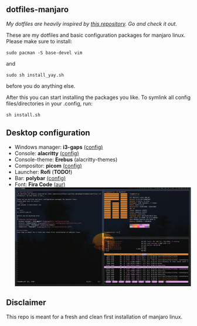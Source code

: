 ## dotfiles-manjaro
_My dotfiles are heavily inspired by [this repository](https://gitlab.com/aDogCalledSpot/dotfiles/-/tree/master). Go and check it out._

These are my dotfiles and basic configuration packages for manjaro linux.
Please make sure to install: 
```shell
sudo pacman -S base-devel vim
```
and
```shell
sudo sh install_yay.sh
```
before you do anything else.

After this you can start installing the packages you like.
To symlink all config files/directories in your .config, run:
```shell
sh install.sh
```

## Desktop configuration
* Windows manager: **i3-gaps** [(config)](i3/.config/i3/config)
* Console: **alacritty** [(config)](alacritty/.config/alacritty/alacritty.yml)
* Console-theme: **Erebus** (alacritty-themes)
* Compositor: **picom** [(config)](picom/.config/picom/picom.conf)
* Launcher: **Rofi** (**TODO!**)
* Bar: **polybar** [(config)](polybar/.config/polybar)
* Font: **Fira Code** [(aur)](https://aur.archlinux.org/packages/nerd-fonts-fira-code/)
![screenshot](screenshots/1.jpg)

## Disclaimer
This repo is meant for a fresh and clean first installation of manjaro linux.
